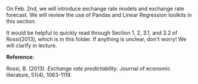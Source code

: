 On Feb. 2nd, we will introduce exchange rate models and exchange rate forecast. We will review the use of Pandas and Linear Regression toolkits in this section.

It would be helpful to quickly read through Section 1, 2, 3.1, and 3.2 of Rossi(2013), which is in this folder. If anything is unclear, don't worry! We will clarify in lecture.

**Reference:**

Rossi, B. (2013). *Exchange rate predictability*. Journal of economic literature, 51(4), 1063-1119.
